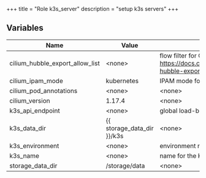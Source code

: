 +++
title = "Role k3s_server"
description = "setup k3s servers"
+++

## Variables

| Name | Value | Description | Required |
| ---- | ----- | ----------- | -------- |
| cilium_hubble_export_allow_list | &lt;none&gt; | flow filter for Cilium hubble exporter, see https://docs.cilium.io/en/latest/observability/hubble/configuration/export/#configuring-hubble-exporter and https://github.com/cilium/hubble#specifying-raw-flow-filters | false  |
| cilium_ipam_mode | kubernetes | IPAM mode for cilium CNI TODO | false  |
| cilium_pod_annotations | &lt;none&gt; | &lt;none&gt; | false  |
| cilium_version | 1.17.4 | &lt;none&gt; | false  |
| k3s_api_endpoint | &lt;none&gt; | global load-balanced address for the k3s api endpoint | true  |
| k3s_data_dir | {{ storage_data_dir }}/k3s | &lt;none&gt; | false  |
| k3s_environment | &lt;none&gt; | environment name for the K3S cluster | false  |
| k3s_name | &lt;none&gt; | name for the K3S cluster | true  |
| storage_data_dir | /storage/data | &lt;none&gt; | false  |
